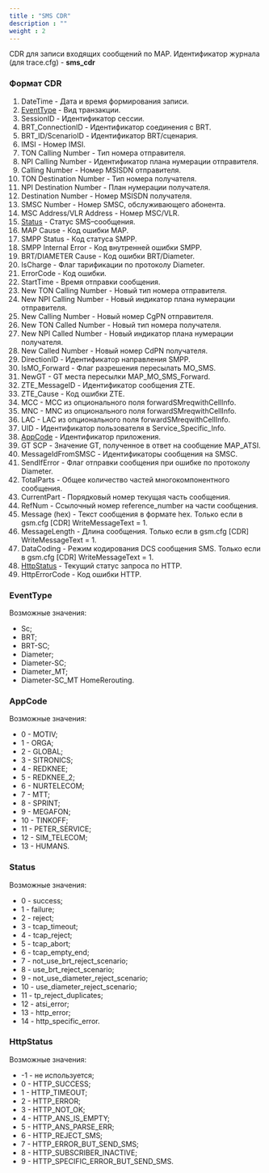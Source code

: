 ```yaml
---
title : "SMS CDR"
description : ""
weight : 2
---
```


CDR для записи входящих сообщений по MAP.
Идентификатор журнала (для trace.cfg) - **sms_cdr**

### Формат CDR

1. DateTime - Дата и время формирования записи.
2. [EventType](#eventtype) - Вид транзакции.
3. SessionID - Идентификатор сессии.
4. BRT_ConnectionID - Идентификатор соединения с BRT.
5. BRT_ID/ScenarioID - Идентификатор BRT/сценария.
6. IMSI - Номер IMSI.
7. TON Calling Number - Тип номера отправителя.
8. NPI Calling Number - Идентификатор плана нумерации отправителя.
9. Calling Number - Номер MSISDN отправителя.
10. TON Destination Number - Тип номера получателя.
11. NPI Destination Number - План нумерации получателя.
12. Destination Number - Номер MSISDN получателя.
13. SMSC Number - Номер SMSC, обслуживающего абонента.
14. MSC Address/VLR Address - Номер MSC/VLR.
15. [Status](#status) - Статус SMS–сообщения.
16. MAP Cause - Код ошибки MAP.
17. SMPP Status - Код статуса SMPP.
18. SMPP Internal Error - Код внутренней ошибки SMPP.
19. BRT/DIAMETER Cause - Код ошибки BRT/Diameter.
20. IsCharge - Флаг тарификации по протоколу Diameter.
21. ErrorCode - Код ошибки.
22. StartTime - Время отправки сообщения.
23. New TON Calling Number - Новый тип номера отправителя.
24. New NPI Calling Number - Новый индикатор плана нумерации отправителя.
25. New Calling Number - Новый номер CgPN отправителя.
26. New TON Called Number - Новый тип номера получателя.
27. New NPI Called Number - Новый индикатор плана нумерации получателя.
28. New Called Number - Новый номер CdPN получателя.
29. DirectionID - Идентификатор направления SMPP.
30. IsMO_Forward - Флаг разрешения пересылать MO_SMS.
31. NewGT - GT места пересылки MAP_MO_SMS_Forward.
32. ZTE_MessageID - Идентификатор сообщения ZTE.
33. ZTE_Cause - Код ошибки ZTE.
34. MCC - MCC из опционального поля forwardSMreqwithCellInfo.
35. MNC - MNC из опционального поля forwardSMreqwithCellInfo.
36. LAC - LAC из опционального поля forwardSMreqwithCellInfo.
37. UID - Идентификатор пользователя в Service_Specific_Info.
38. [AppCode](#appcode) - Идентификатор приложения.
39. GT SCP - Значение GT, полученное в ответ на сообщение MAP_ATSI.
40. MessageIdFromSMSC - Идентификаторы сообщения на SMSC.
41. SendIfError - Флаг отправки сообщения при ошибке по протоколу Diameter.
42. TotalParts - Общее количество частей многокомпонентного сообщения.
43. CurrentPart - Порядковый номер текущая часть сообщения.
44. RefNum - Ссылочный номер reference_number на части сообщения.
45. Message (hex) - Текст сообщения в формате hex. Только если в gsm.cfg [CDR] WriteMessageText = 1.
46. MessageLength - Длина сообщения. Только если в gsm.cfg [CDR] WriteMessageText = 1.
47. DataCoding - Режим кодирования DCS сообщения SMS. Только если в gsm.cfg [CDR] WriteMessageText = 1.
48. [HttpStatus](#httpstatus) - Текущий статус запроса по HTTP.
49. HttpErrorCode - Код ошибки HTTP.

### <a name="eventtype">EventType</a>
Возможные значения:
* Sc;
* BRT;
* BRT-SC;
* Diameter;
* Diameter-SC;
* Diameter_MT;
* Diameter-SC_MT HomeRerouting.

### <a name="appcode">AppCode</a>
Возможные значения:
* 0 - MOTIV;
* 1 - ORGA;
* 2 - GLOBAL;
* 3 - SITRONICS;
* 4 - REDKNEE;
* 5 - REDKNEE_2;
* 6 - NURTELECOM;
* 7 - MTT;
* 8 - SPRINT;
* 9 - MEGAFON;
* 10 - TINKOFF;
* 11 - PETER_SERVICE;
* 12 - SIM_TELECOM;
* 13 - HUMANS.

### <a name="status">Status</a>
Возможные значения:
* 0 - success;
* 1 - failure;
* 2 - reject;
* 3 - tcap_timeout;
* 4 - tcap_reject;
* 5 - tcap_abort;
* 6 - tcap_empty_end;
* 7 - not_use_brt_reject_scenario;
* 8 - use_brt_reject_scenario;
* 9 - not_use_diameter_reject_scenario;
* 10 - use_diameter_reject_scenario;
* 11 - tp_reject_duplicates;
* 12 - atsi_error;
* 13 - http_error;
* 14 - http_specific_error.

### <a name="httpstatus">HttpStatus</a>
Возможные значения:
* -1 - не используется;
* 0 - HTTP_SUCCESS;
* 1 - HTTP_TIMEOUT;
* 2 - HTTP_ERROR;
* 3 - HTTP_NOT_OK;
* 4 - HTTP_ANS_IS_EMPTY;
* 5 - HTTP_ANS_PARSE_ERR;
* 6 - HTTP_REJECT_SMS;
* 7 - HTTP_ERROR_BUT_SEND_SMS;
* 8 - HTTP_SUBSCRIBER_INACTIVE;
* 9 - HTTP_SPECIFIC_ERROR_BUT_SEND_SMS.
